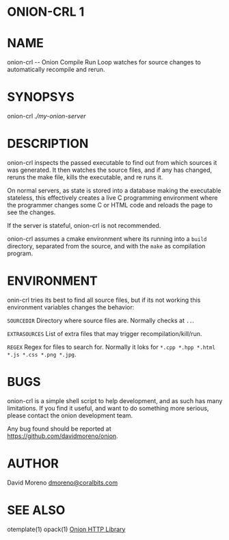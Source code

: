 # ONION-CRL 1
# NAME
onion-crl -- Onion Compile Run Loop watches for source changes to automatically recompile and rerun.

# SYNOPSYS
onion-crl *./my-onion-server*

# DESCRIPTION
onion-crl inspects the passed executable to find out from which sources it was
generated. It then watches the source files, and if any has changed, reruns the
make file, kills the executable, and re runs it.

On normal servers, as state is stored into a database making the executable
stateless, this effectively creates a live C programming environment where the
programmer changes some C or HTML code and reloads the page to see the changes.

If the server is stateful, onion-crl is not recommended.

onion-crl assumes a cmake environment where its running into a `build` directory,
separated from the source, and with the `make` as compilation program.

# ENVIRONMENT
onin-crl tries its best to find all source files, but if its not working
this environment variables changes the behavior:

`SOURCEDIR`
 Directory where source files are. Normally checks at `..`.

`EXTRASOURCES`
 List of extra files that may trigger recompilation/kill/run.

`REGEX`
 Regex for files to search for. Normally it loks for
 `*.cpp *.hpp *.html *.js *.css *.png *.jpg`.

# BUGS
onion-crl is a simple shell script to help development, and as such has many
limitations. If you find it useful, and want to do something more serious, please
contact the onion development team.

Any bug found should be reported at https://github.com/davidmoreno/onion.

# AUTHOR
David Moreno <dmoreno@coralbits.com>

# SEE ALSO
otemplate(1) opack(1)
[Onion HTTP Library](https://github.com/davidmoreno/onion)
